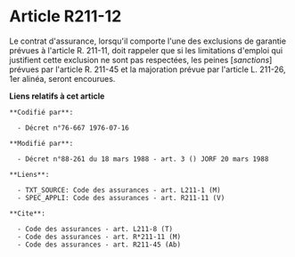 # Article R211-12

Le contrat d'assurance, lorsqu'il comporte l'une des exclusions de garantie prévues à l'article R. 211-11, doit rappeler que
si les limitations d'emploi qui justifient cette exclusion ne sont pas respectées, les peines [*sanctions*] prévues par
l'article R. 211-45 et la majoration prévue par l'article L. 211-26, 1er alinéa, seront encourues.

**Liens relatifs à cet article**

	**Codifié par**:

	  - Décret n°76-667 1976-07-16

	**Modifié par**:

	  - Décret n°88-261 du 18 mars 1988 - art. 3 () JORF 20 mars 1988

	**Liens**:

	  - TXT_SOURCE: Code des assurances - art. L211-1 (M)
	  - SPEC_APPLI: Code des assurances - art. R211-11 (V)

	**Cite**:

	  - Code des assurances - art. L211-8 (T)
	  - Code des assurances - art. R*211-11 (M)
	  - Code des assurances - art. R211-45 (Ab)
